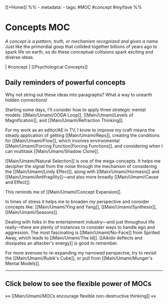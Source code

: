 [[+Home]]
%% - metadata:
	- tags: #MOC #concept #my/fave %% 
# Concepts MOC
*A concept is a pattern, truth, or mechanism recognized and given a name.*
Just like the primordial goop that collided together billions of years ago to spark life on earth, so do these conceptual collisions spark exciting and diverse ideas.

| #concept | [[Psychological Concepts]]

## Daily reminders of powerful concepts
Why not string out these ideas into paragraphs? What a way to unearth hidden connections!

Starting some days, I'll consider how to apply three *strategic* mental models: [[Main/Umami/OODA Loop]], [[Main/Umami/Levels of Magnification]], and [[Main/Umami/Refraction Thinking]].

For my work as an editor/AE in TV, I know to improve my craft means the steady application of getting [[Main/Umami/Reps]], creating the conditions for [[Main/Umami/Flow]], which involves environmental  [[Main/Umami/Forcing Function|Forcing Functions]], and considering when I can multitask [[Main/Umami/Shadow Clone]]. 


[[Main/Umami/Natural Selection]] is one of the mega-concepts. It helps me decipher the signal from the noise through the mechanism of considering the [[Main/Umami/Lindy Effect]], along with [[Main/Umami/Hormesis]] and [[Main/Umami/Antifragility]]—and also more broadly [[Main/Umami/Cause and Effect]].

This reminds me of [[Main/Umami/Concept Expansion]].

In times of stress it helps me to broaden my perspective and consider concepts like: [[Main/Umami/Ying and Yang]], [[Main/Umami/Synthesis]], [[Main/Umami/Seasons]].

Dealing with folks in the entertainment industry—and just throughout life really—there are plenty of instances to consider ways to handle ego and aggression. The most fascinating is [[Main/Umami/No-Face]] from Spirited Away, which leads to [[Main/Umami/The Id]]. [[Aikido deflects and dissipates an attacker's energy]] is good to remember.

For more avenues to re-expanding my narrowed perspectve, try to revisit the [[Main/Umami/Rubik's Cube]], or pull from [[Main/Umami/Munger's Mental Models]].

---
## Click below to see the flexible power of MOCs
»» [[Main/Umami/MOCs encourage flexible non-destructive thinking]] ««

